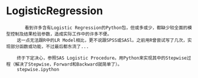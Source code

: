# LogisticRegression

           看到许多含有Logistic Regression的Python包，但或多或少，都缺少较全面的模型控制及结果检验参数，造成实际工作中的许多不便。
        这一点无法跟R中的LR Model相比，更不说跟SPSS或SASl。之前用R曾尝试写了几次，实现部分函数或功能，不过最后都东流了...
        
        终于下定决心，参照SAS Logistic Procedure。用Python来实现其中的Stepwise过程（解决了Stepwise，Forward和Backward就简单了）。
        stepwise.ipython
        
